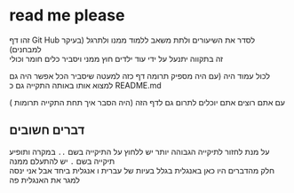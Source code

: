 # read me please 
זהו דף Git Hub לסדר את השיעורים ולתת משאב ללמוד ממנו ולתרגל (בעיקר למבחנים)
<br>
זה בתקווה יתנעל על ידי עוד ילדים חוץ ממני ויסביר כלים חומר וכולי

לכול עמוד היה (עם היה מספיק תרומה דף כזה למעטה שיסביר הכל אפשר היה גם למצוא אותו באותה התקייה גם כ README.md

עם אתם רוצים אתם יוכלים לתרום גם לדף הזה (היה הסבר איך תחת התקייה תרומות )

## דברים חשובים 
על מנת לחזור לתיקייה הגבוהה יותר יש ללחוץ על התיקייה בשם `..`
במקרה ותופיע תיקייה בשם `.` יש להתעלם ממנה
<br>
חלק מהדברים היו כאן באנגלית בגלל בעיות של עברית ו אנגלית ביחד אבל אני ינסה למגר את האנגלית פה 